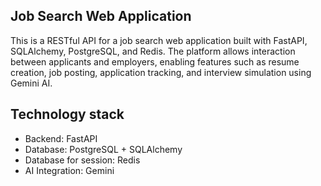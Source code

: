 ## Job Search Web Application

This is a RESTful API for a job search web application built with FastAPI, SQLAlchemy, PostgreSQL, and Redis.
The platform allows interaction between applicants and employers, enabling features such as resume creation, job posting, application tracking, and interview simulation using Gemini AI.

## Technology stack

- Backend: FastAPI
- Database: PostgreSQL + SQLAlchemy
- Database for session: Redis
- AI Integration: Gemini 